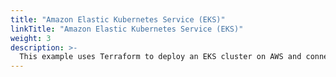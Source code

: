 ```yaml
---
title: "Amazon Elastic Kubernetes Service (EKS)"
linkTitle: "Amazon Elastic Kubernetes Service (EKS)"
weight: 3
description: >-
  This example uses Terraform to deploy an EKS cluster on AWS and connect it to Azure with Azure Arc.
---
```

